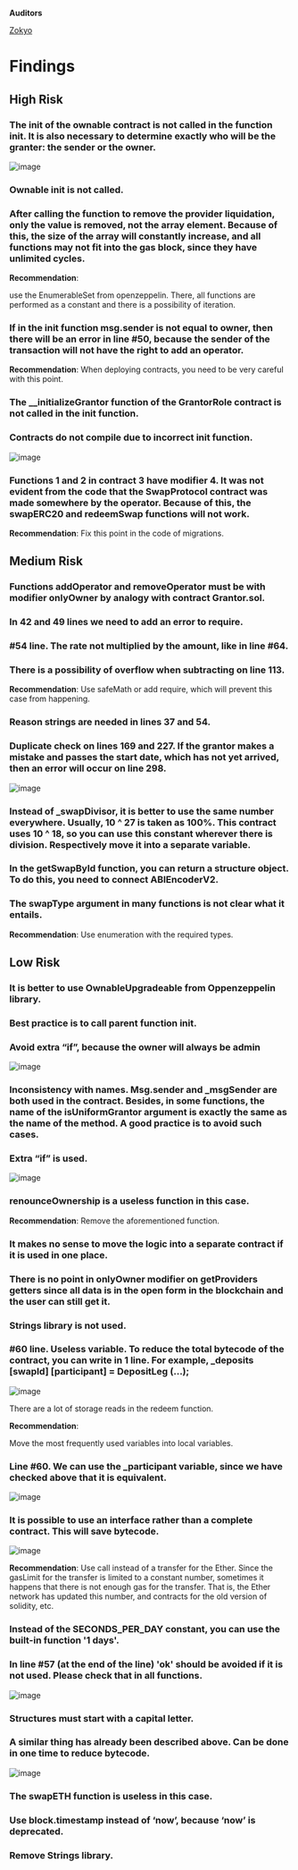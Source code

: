 **Auditors**

[Zokyo](https://x.com/zokyo_io)

# Findings

## High Risk

### The init of the ownable contract is not called in the function init. It is also necessary to determine exactly who will be the granter: the sender or the owner.

![image](https://github.com/user-attachments/assets/9043e66e-9eef-4802-8ecc-a2565f3de26b)

### Ownable init is not called.

### After calling the function to remove the provider liquidation, only the value is removed, not the array element. Because of this, the size of the array will constantly increase, and all functions may not fit into the gas block, since they have unlimited cycles.

**Recommendation**:

use the EnumerableSet from openzeppelin. There, all functions are performed as a constant
and there is a possibility of iteration.

### If in the init function msg.sender is not equal to owner, then there will be an error in line #50, because the sender of the transaction will not have the right to add an operator.

**Recommendation**:
When deploying contracts, you need to be very careful with this point.

### The __initializeGrantor function of the GrantorRole contract is not called in the init function.

### Contracts do not compile due to incorrect init function.

![image](https://github.com/user-attachments/assets/58476f7a-34f3-4341-ae8d-8a317bb9b6f5)

### Functions 1 and 2 in contract 3 have modifier 4. It was not evident from the code that the SwapProtocol contract was made somewhere by the operator. Because of this, the swapERC20 and redeemSwap functions will not work.

**Recommendation**:
Fix this point in the code of migrations.

## Medium Risk

### Functions addOperator and removeOperator must be with modifier onlyOwner by analogy with contract Grantor.sol.

### In 42 and 49 lines we need to add an error to require.

### #54 line. The rate not multiplied by the amount, like in line #64.

### There is a possibility of overflow when subtracting on line 113.

**Recommendation**:
Use safeMath or add require, which will prevent this case from happening.

### Reason strings are needed in lines 37 and 54.

### Duplicate check on lines 169 and 227. If the grantor makes a mistake and passes the start date, which has not yet arrived, then an error will occur on line 298.

![image](https://github.com/user-attachments/assets/139aebff-7a49-45a9-a767-ecf10871a854)

### Instead of _swapDivisor, it is better to use the same number everywhere. Usually, 10 ^ 27 is taken as 100%. This contract uses 10 ^ 18, so you can use this constant wherever there is division. Respectively move it into a separate variable.


### In the getSwapById function, you can return a structure object. To do this, you need to connect ABIEncoderV2.

### The swapType argument in many functions is not clear what it entails.

**Recommendation**:
Use enumeration with the required types.

## Low Risk

### It is better to use OwnableUpgradeable from Oppenzeppelin library.

### Best practice is to call parent function init.

### Avoid extra “if”, because the owner will always be admin

![image](https://github.com/user-attachments/assets/fe879ece-de3e-4bd6-b93b-7772f22b9bc0)

### Inconsistency with names. Msg.sender and _msgSender are both used in the contract. Besides, in some functions, the name of the isUniformGrantor argument is exactly the same as the name of the method. A good practice is to avoid such cases.

### Extra “if” is used.

![image](https://github.com/user-attachments/assets/81d8d5e5-419b-4116-b8c5-09cf255c9687)

### renounceOwnership is a useless function in this case.

**Recommendation**:
Remove the aforementioned function.

### It makes no sense to move the logic into a separate contract if it is used in one place.

### There is no point in onlyOwner modifier on getProviders getters since all data is in the open form in the blockchain and the user can still get it.

### Strings library is not used.

### #60 line. Useless variable. To reduce the total bytecode of the contract, you can write in 1 line. For example, _deposits [swapId] [participant] = DepositLeg (...);

![image](https://github.com/user-attachments/assets/671ee782-7f71-4422-b632-14c3947dea12)

There are a lot of storage reads in the redeem function.

**Recommendation**:

Move the most frequently used variables into local variables.

### Line #60. We can use the _participant variable, since we have checked above that it is equivalent.

![image](https://github.com/user-attachments/assets/3d989bc0-224b-404c-bdb3-54d69827842b)

### It is possible to use an interface rather than a complete contract. This will save bytecode.
![image](https://github.com/user-attachments/assets/07e19e14-ce77-4891-a424-4c68851ec274)

**Recommendation**:
Use call instead of a transfer for the Ether. Since the gasLimit for the transfer is limited to a
constant number, sometimes it happens that there is not enough gas for the transfer. That is,
the Ether network has updated this number, and contracts for the old version of solidity, etc.

### Instead of the SECONDS_PER_DAY constant, you can use the built-in function '1 days'.

### In line #57 (at the end of the line) 'ok' should be avoided if it is not used. Please check that in all functions.

![image](https://github.com/user-attachments/assets/c70d29ad-91c4-44e6-911b-3352c8e9c240)


### Structures must start with a capital letter.

### A similar thing has already been described above. Can be done in one time to reduce bytecode.

![image](https://github.com/user-attachments/assets/fabb6f05-acce-4a57-be30-3b52fa7ef5f8)


### The swapETH function is useless in this case.

### Use block.timestamp instead of ‘now’, because ‘now’ is deprecated.

### Remove Strings library.
